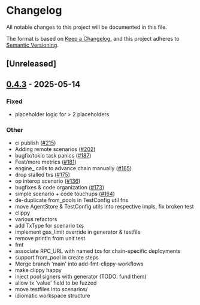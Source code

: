 # Changelog

All notable changes to this project will be documented in this file.

The format is based on [Keep a Changelog](https://keepachangelog.com/en/1.0.0/),
and this project adheres to [Semantic Versioning](https://semver.org/spec/v2.0.0.html).

## [Unreleased]

## [0.4.3](https://github.com/flashbots/contender/releases/tag/contender_testfile-v0.4.3) - 2025-05-14

### Fixed

- placeholder logic for > 2 placeholders

### Other

- ci publish ([#215](https://github.com/flashbots/contender/pull/215))
- Adding remote scenarios ([#202](https://github.com/flashbots/contender/pull/202))
- bugfix/tokio task panics ([#187](https://github.com/flashbots/contender/pull/187))
- Feat/more metrics ([#181](https://github.com/flashbots/contender/pull/181))
- engine_ calls to advance chain manually ([#165](https://github.com/flashbots/contender/pull/165))
- drop stalled txs ([#175](https://github.com/flashbots/contender/pull/175))
- op interop scenario ([#136](https://github.com/flashbots/contender/pull/136))
- bugfixes & code organization ([#173](https://github.com/flashbots/contender/pull/173))
- simple scenario + code touchups ([#164](https://github.com/flashbots/contender/pull/164))
- de-duplicate from_pools in TestConfig util fns
- move AgentStore & TestConfig utils into respective impls, fix broken test
- clippy
- various refactors
- add TxType for scenario txs
- implement gas_limit override in generator & testfile
- remove println from unit test
- fmt
- associate RPC_URL with named txs for chain-specific deployments
- support from_pool in create steps
- Merge branch 'main' into add-fmt-clippy-workflows
- make clippy happy
- inject pool signers with generator (TODO: fund them)
- allow tx 'value' field to be fuzzed
- move testfiles into scenarios/
- idiomatic workspace structure
